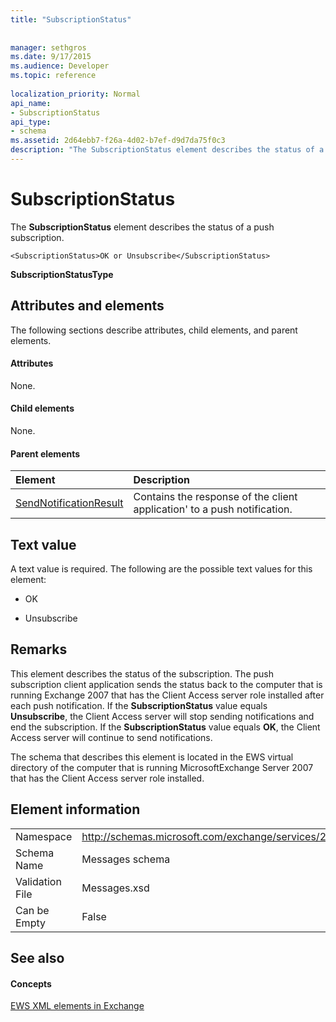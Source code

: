 ```yaml
---
title: "SubscriptionStatus"
 
 
manager: sethgros
ms.date: 9/17/2015
ms.audience: Developer
ms.topic: reference
 
localization_priority: Normal
api_name:
- SubscriptionStatus
api_type:
- schema
ms.assetid: 2d64ebb7-f26a-4d02-b7ef-d9d7da75f0c3
description: "The SubscriptionStatus element describes the status of a push subscription."
---
```


# SubscriptionStatus

The **SubscriptionStatus** element describes the status of a push subscription. 
  
```
<SubscriptionStatus>OK or Unsubscribe</SubscriptionStatus>
```

 **SubscriptionStatusType**
## Attributes and elements

The following sections describe attributes, child elements, and parent elements.
  
#### Attributes

None.
  
#### Child elements

None.
  
#### Parent elements

|**Element**|**Description**|
|:-----|:-----|
|[SendNotificationResult](sendnotificationresult.md) <br/> |Contains the response of the client application' to a push notification.  <br/> |
   
## Text value

A text value is required. The following are the possible text values for this element:
  
- OK
    
- Unsubscribe
    
## Remarks

This element describes the status of the subscription. The push subscription client application sends the status back to the computer that is running Exchange 2007 that has the Client Access server role installed after each push notification. If the **SubscriptionStatus** value equals **Unsubscribe**, the Client Access server will stop sending notifications and end the subscription. If the **SubscriptionStatus** value equals **OK**, the Client Access server will continue to send notifications.
  
The schema that describes this element is located in the EWS virtual directory of the computer that is running MicrosoftExchange Server 2007 that has the Client Access server role installed.
  
## Element information

|||
|:-----|:-----|
|Namespace  <br/> |http://schemas.microsoft.com/exchange/services/2006/messages  <br/> |
|Schema Name  <br/> |Messages schema  <br/> |
|Validation File  <br/> |Messages.xsd  <br/> |
|Can be Empty  <br/> |False  <br/> |
   
## See also

#### Concepts

[EWS XML elements in Exchange](ews-xml-elements-in-exchange.md)

